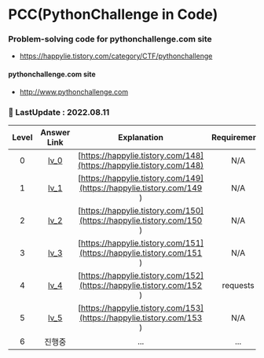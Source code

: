 # PCC(PythonChallenge in Code)
### Problem-solving code for pythonchallenge.com site
- https://happylie.tistory.com/category/CTF/pythonchallenge

#### pythonchallenge.com site
- http://www.pythonchallenge.com

### 📆 LastUpdate : 2022.08.11
| Level |                                    Answer Link                                     |                              Explanation                              | Requirements |
|:-----:|:----------------------------------------------------------------------------------:|:---------------------------------------------------------------------:|:------------:|
|   0   | [lv_0](https://github.com/happylie/pythonchallenge_code/blob/main/lv_0/level_0.py) | [https://happylie.tistory.com/148](https://happylie.tistory.com/148)  |     N/A      |
|   1   | [lv_1](https://github.com/happylie/pythonchallenge_code/blob/main/lv_1/level_1.py) | [https://happylie.tistory.com/149](https://happylie.tistory.com/149 ) |     N/A      |
|   2   | [lv_2](https://github.com/happylie/pythonchallenge_code/blob/main/lv_2/level_2.py) | [https://happylie.tistory.com/150](https://happylie.tistory.com/150 ) |     N/A      |
|   3   | [lv_3](https://github.com/happylie/pythonchallenge_code/blob/main/lv_3/level_3.py) | [https://happylie.tistory.com/151](https://happylie.tistory.com/151 ) |     N/A      |
|   4   | [lv_4](https://github.com/happylie/pythonchallenge_code/blob/main/lv_4/level_4.py) | [https://happylie.tistory.com/152](https://happylie.tistory.com/152 ) |   requests   |
|   5   | [lv_5](https://github.com/happylie/pythonchallenge_code/blob/main/lv_5/level_5.py) | [https://happylie.tistory.com/153](https://happylie.tistory.com/153 ) |     N/A      |
|   6   |                                        진행중                                         |                                  ...                                  |     ...      |
